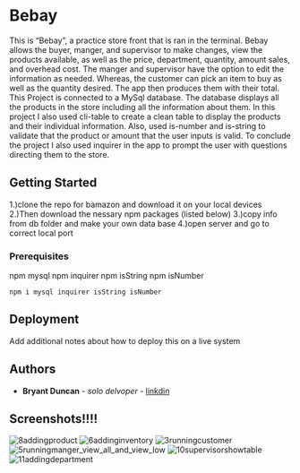 # Bebay
This is “Bebay”, a practice store front that is ran in the terminal. Bebay allows the buyer, manger, and supervisor to make changes, view the products available, as well as the price, department, quantity, amount sales, and overhead cost. The manger and supervisor have the option to edit the information as needed. Whereas, the customer can pick an item to buy as well as the quantity desired. The app then produces them with their total. This Project is connected to a MySql database. The database displays all the products in the store including all the information about them. In this project I also used cli-table to create a clean table to display the products and their individual information. Also, used is-number and is-string to validate that the product or amount that the user inputs is valid. To conclude the project I also used inquirer in the app to prompt the user with questions directing them to the store.     
     


## Getting Started

1.)clone the repo for bamazon and download it on your local devices
2.)Then download the nessary npm packages (listed below)
3.)copy info from db folder and make your own data base 
4.)open server and go to correct local port 

### Prerequisites

npm mysql 
npm inquirer
npm isString
npm isNumber 

```
npm i mysql inquirer isString isNumber 
```

## Deployment

Add additional notes about how to deploy this on a live system

## Authors

* **Bryant Duncan** - *solo delvoper* - [linkdin](https://www.linkedin.com/in/bryant-duncan/)

## Screenshots!!!!
![8addingproduct](https://user-images.githubusercontent.com/31356925/39390643-621fc470-4a4c-11e8-8b1c-c0c41f5d55f2.png)
![6addinginventory](https://user-images.githubusercontent.com/31356925/39390642-5ffc4cea-4a4c-11e8-9396-8b57d0f72c70.png)
![3runningcustomer](https://user-images.githubusercontent.com/31356925/39390649-6ea76e50-4a4c-11e8-8d37-0e5e929cc05d.png)
![5runningmanger_view_all_and_view_low](https://user-images.githubusercontent.com/31356925/39390650-70502710-4a4c-11e8-8a6e-698530286abc.png)
![10supervisorshowtable](https://user-images.githubusercontent.com/31356925/39390644-65497c54-4a4c-11e8-8ef1-d3da9f51a040.png)
![11addingdepartment](https://user-images.githubusercontent.com/31356925/39390647-67a991b4-4a4c-11e8-9e22-10b7b05d388d.png)
